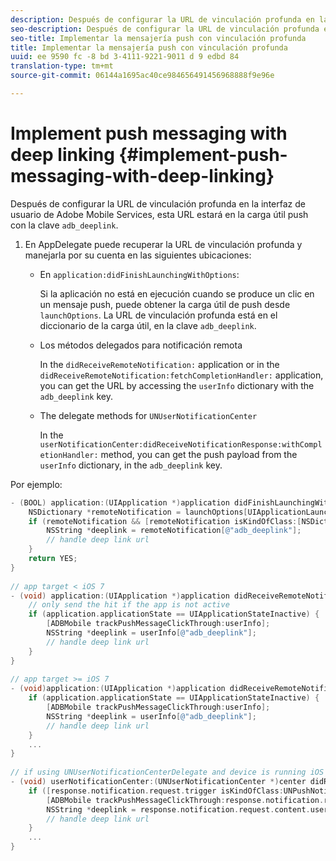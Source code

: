 ```yaml
---
description: Después de configurar la URL de vinculación profunda en la interfaz de usuario de Adobe Mobile Services, esta URL estará en la carga útil push con la clave adb_deeplink.
seo-description: Después de configurar la URL de vinculación profunda en la interfaz de usuario de Adobe Mobile Services, esta URL estará en la carga útil push con la clave adb_deeplink.
seo-title: Implementar la mensajería push con vinculación profunda
title: Implementar la mensajería push con vinculación profunda
uuid: ee 9590 fc -8 bd 3-4111-9221-9011 d 9 edbd 84
translation-type: tm+mt
source-git-commit: 06144a1695ac40ce984656491456968888f9e96e

---
```



# Implement push messaging with deep linking {#implement-push-messaging-with-deep-linking}

Después de configurar la URL de vinculación profunda en la interfaz de usuario de Adobe Mobile Services, esta URL estará en la carga útil push con la clave `adb_deeplink`.

1. En AppDelegate puede recuperar la URL de vinculación profunda y manejarla por su cuenta en las siguientes ubicaciones:

   * En `application:didFinishLaunchingWithOptions`:

      Si la aplicación no está en ejecución cuando se produce un clic en un mensaje push, puede obtener la carga útil de push desde `launchOptions`. La URL de vinculación profunda está en el diccionario de la carga útil, en la clave `adb_deeplink`.

   * Los métodos delegados para notificación remota

      In the `didReceiveRemoteNotification:` application or in the `didReceiveRemoteNotification:fetchCompletionHandler:` application, you can get the URL by accessing the `userInfo` dictionary with the `adb_deeplink` key.

   * The delegate methods for `UNUserNotificationCenter`

      In the `userNotificationCenter:didReceiveNotificationResponse:withCompletionHandler:` method, you can get the push payload from the `userInfo` dictionary, in the `adb_deeplink` key.

Por ejemplo:

```objective-c
- (BOOL) application:(UIApplication *)application didFinishLaunchingWithOptions:(NSDictionary *)launchOptions {
    NSDictionary *remoteNotification = launchOptions[UIApplicationLaunchOptionsRemoteNotificationKey]; 
    if (remoteNotification && [remoteNotification isKindOfClass:[NSDictionary class]]) { 
        NSString *deeplink = remoteNotification[@"adb_deeplink"]; 
        // handle deep link url 
    }
    return YES; 
} 
  
// app target < iOS 7 
- (void) application:(UIApplication *)application didReceiveRemoteNotification:(NSDictionary *)userInfo { 
    // only send the hit if the app is not active 
    if (application.applicationState == UIApplicationStateInactive) { 
        [ADBMobile trackPushMessageClickThrough:userInfo]; 
        NSString *deeplink = userInfo[@"adb_deeplink"]; 
        // handle deep link url 
    } 
} 
  
// app target >= iOS 7 
- (void)application:(UIApplication *)application didReceiveRemoteNotification:(NSDictionary *)userInfo fetchCompletionHandler:(void (^)(UIBackgroundFetchResult))completionHandler { 
    if (application.applicationState == UIApplicationStateInactive) { 
        [ADBMobile trackPushMessageClickThrough:userInfo]; 
        NSString *deeplink = userInfo[@"adb_deeplink"]; 
        // handle deep link url 
    } 
    ... 
} 
 
// if using UNUserNotificationCenterDelegate and device is running iOS 10 or newer 
- (void) userNotificationCenter:(UNUserNotificationCenter *)center didReceiveNotificationResponse:(UNNotificationResponse *)response withCompletionHandler:(void (^)(void))completionHandler { 
    if ([response.notification.request.trigger isKindOfClass:UNPushNotificationTrigger.class]) { 
        [ADBMobile trackPushMessageClickThrough:response.notification.request.content.userInfo]; 
        NSString *deeplink = response.notification.request.content.userInfo[@"adb_deeplink"]; 
        // handle deep link url  
    } 
    ... 
}
```

